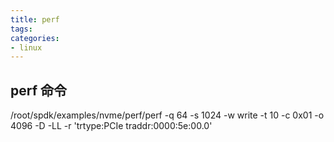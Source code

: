```yaml
---
title: perf
tags: 
categories:
- linux
---
```

## perf 命令

/root/spdk/examples/nvme/perf/perf -q 64 -s 1024 -w write -t 10 -c 0x01 -o 4096 -D -LL -r 'trtype:PCIe traddr:0000:5e:00.0' 
